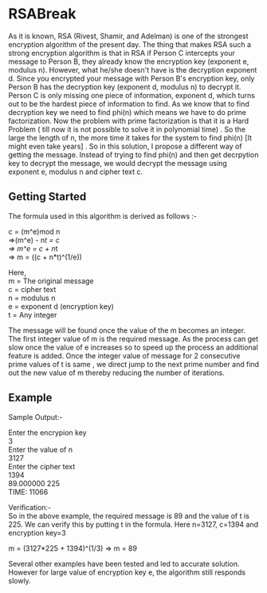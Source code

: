 # RSABreak

As it is known, RSA (Rivest, Shamir, and Adelman) is one of the strongest encryption algorithm of the present day. The thing that makes RSA such a strong encryption algorithm is that in RSA if Person C intercepts your message to Person B, they already know the encryption key (exponent e, modulus n).  However, what he/she doesn't have is the decryption exponent d.  Since you encrypted your message with Person B's encryption key, only Person B has the decryption key (exponent d, modulus n) to decrypt it.  Person C is only missing one piece of information, exponent d, which turns out to be the hardest piece of information to find. As we know that to find decryption key we need to find phi(n) which means we have to do prime factorization. Now the problem with prime factorization is that it is a Hard Problem ( till now it is not possible to solve it in polynomial time) . So the large the length of n, the more time it takes for the system to find phi(n) [It might even take years] . So in this solution, I propose a different way of getting the message. Instead of trying to find phi(n) and then get decrpytion key to decrypt the message, we would decrypt the message using exponent e, modulus n and cipher text c.


## Getting Started

The formula used in this algorithm is derived as follows :-  

c = (m^e)mod n   
=>(m^e) - n*t = c  
=> m^e = c + n*t  
=> m = ((c + n*t)^(1/e))  

Here,  
m = The original message  
c = cipher text  
n = modulus n  
e = exponent d (encryption key)  
t = Any integer  

The message will be found once the value of the m becomes an integer. The first integer value of m is the required message. As the process can get slow once the value of e increases so to speed up the process an additional feature is added. Once the integer value of message for 2 consecutive prime values of t is same , we direct jump to the next prime number and find out the new value of m thereby reducing the number of iterations. 

## Example
 
Sample Output:-  

Enter the encrypion key   
3  
Enter the value of n  
3127  
Enter the cipher text  
1394  
89.000000          225  
TIME: 11066  

Verification:-  
So in the above example, the required message is 89 and the value of t is 225. We can verify this by putting t in the formula.
Here n=3127, c=1394 and encryption key=3

m = (3127*225 + 1394)^(1/3)
=> m = 89

Several other examples have been tested and led to accurate solution. However for large value of encryption key e, the algorithm still responds slowly.
